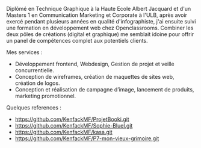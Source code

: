 Diplômé en Technique Graphique à la Haute Ecole Albert Jacquard et d'un Masters 1 en Communication Marketing et Corporate à l'ULB, après avoir exercé pendant plusieurs années en qualité d'infographiste, j'ai ensuite suivi une formation en développement web chez Openclassrooms. Combiner les deux pôles de créations (digital et graphique) me semblait idoine pour offrir un panel de compétences complet aux potentiels clients.

Mes services :
  - Développement frontend, Webdesign, Gestion de projet et veille concurrentielle.
  - Conception de wireframes, création de maquettes de sites web, création de logos.
  - Conception et réalisation de campagne d’image, lancement de produits, marketing promotionnel.

Quelques references :
  - https://github.com/KenfackMF/ProjetBooki.git
  - https://github.com/KenfackMF/Sophie-Bluel.git
  - https://github.com/KenfackMF/kasa.git
  - https://github.com/KenfackMF/P7-mon-vieux-grimoire.git
